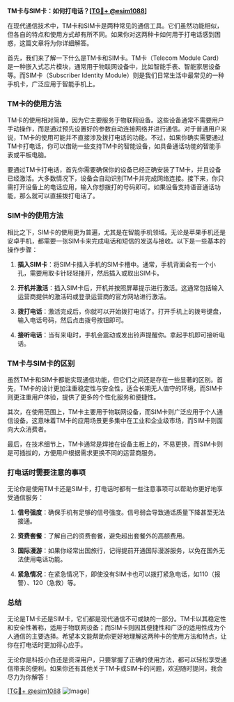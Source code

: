 **TM卡与SIM卡：如何打电话？[[TG💪+ @esim1088](https://t.me/s/esim1088)]**

在现代通信技术中，TM卡和SIM卡是两种常见的通信工具。它们虽然功能相似，但各自的特点和使用方式却有所不同。如果你对这两种卡如何用于打电话感到困惑，这篇文章将为你详细解答。

首先，我们来了解一下什么是TM卡和SIM卡。TM卡（Telecom Module Card）是一种嵌入式芯片模块，通常用于物联网设备中，比如智能手表、智能家居设备等。而SIM卡（Subscriber Identity Module）则是我们日常生活中最常见的一种手机卡，广泛应用于智能手机上。

### TM卡的使用方法

TM卡的使用相对简单，因为它主要服务于物联网设备。这些设备通常不需要用户手动操作，而是通过预先设置好的参数自动连接网络并进行通信。对于普通用户来说，TM卡的使用可能并不直接涉及拨打电话的功能。不过，如果你确实需要通过TM卡打电话，你可以借助一些支持TM卡的智能设备，如具备通话功能的智能手表或平板电脑。

要通过TM卡打电话，首先你需要确保你的设备已经正确安装了TM卡，并且设备已经激活。大多数情况下，设备会自动识别TM卡并完成网络连接。接下来，你只需打开设备上的电话应用，输入你想拨打的号码即可。如果设备支持语音通话功能，那么就可以直接拨打电话了。

### SIM卡的使用方法

相比之下，SIM卡的使用更为普遍，尤其是在智能手机领域。无论是苹果手机还是安卓手机，都需要一张SIM卡来完成电话和短信的发送与接收。以下是一些基本的操作步骤：

1. **插入SIM卡**：将SIM卡插入手机的SIM卡槽中。通常，手机背面会有一个小孔，需要用取卡针轻轻捅开，然后插入或取出SIM卡。

2. **开机并激活**：插入SIM卡后，开机并按照屏幕提示进行激活。这通常包括输入运营商提供的激活码或登录运营商的官方网站进行激活。

3. **拨打电话**：激活完成后，你就可以开始拨打电话了。打开手机上的拨号键盘，输入电话号码，然后点击拨号按钮即可。

4. **接听电话**：当有来电时，手机会震动或发出铃声提醒你。拿起手机即可接听电话。

### TM卡与SIM卡的区别

虽然TM卡和SIM卡都能实现通信功能，但它们之间还是存在一些显著的区别。首先，TM卡的设计更加注重稳定性与安全性，适合长期无人值守的环境，而SIM卡则更注重用户体验，提供了更多的个性化服务和便捷性。

其次，在使用范围上，TM卡主要用于物联网设备，而SIM卡则广泛应用于个人通信设备。这意味着TM卡的应用场景更多集中在工业和企业级市场，而SIM卡则面向大众消费者。

最后，在技术细节上，TM卡通常是焊接在设备主板上的，不易更换，而SIM卡则是可插拔的，方便用户根据需求更换不同的运营商服务。

### 打电话时需要注意的事项

无论你是使用TM卡还是SIM卡，打电话时都有一些注意事项可以帮助你更好地享受通信服务：

1. **信号强度**：确保手机有足够的信号强度。信号弱会导致通话质量下降甚至无法接通。

2. **资费套餐**：了解自己的资费套餐，避免超出套餐外的高额费用。

3. **国际漫游**：如果你经常出国旅行，记得提前开通国际漫游服务，以免在国外无法使用电话功能。

4. **紧急情况**：在紧急情况下，即使没有SIM卡也可以拨打紧急电话，如110（报警）、120（急救）等。

### 总结

无论是TM卡还是SIM卡，它们都是现代通信不可或缺的一部分。TM卡以其稳定性和安全性著称，适用于物联网设备；而SIM卡则因其便捷性和广泛的适用性成为个人通信的主要选择。希望本文能帮助你更好地理解这两种卡的使用方法和特点，让你在打电话时更加得心应手。

无论你是科技小白还是资深用户，只要掌握了正确的使用方法，都可以轻松享受通信带来的便利。如果你还有其他关于TM卡或SIM卡的问题，欢迎随时提问，我会尽力为你解答！

[[TG💪+ @esim1088](https://t.me/s/esim1088) ![Image](https://i.postimg.cc/4NQfJmqS/Snipaste-2025-05-13-00-14-12.png)]